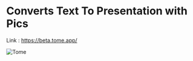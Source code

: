 # Converts Text To Presentation with Pics

Link : https://beta.tome.app/

![Tome](https://user-images.githubusercontent.com/123372740/226335012-c3bd192b-98f8-4efa-bed1-3c0fbca97930.jpg)
